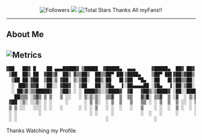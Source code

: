 <!--
Why you Watch This?
uhmmmmm...
copy and Pasta?🤔
-->
<p align="center">
  <img alt="Followers" src="https://img.shields.io/github/followers/yutodadil?style=for-the-badge&logo=stylelint&color=blueviolet">
  <img src="https://komarev.com/ghpvc/?username=yutodadil&style=for-the-badge&logo=Streamlit&color=blueviolet&logo=Bookmeter">
  <img alt="Total Stars" src="https://img.shields.io/github/stars/yutodadil?style=for-the-badge&logo=Streamlit&color=blueviolet">
  Thanks All myFans!!
</p>

---
## About Me
![Metrics](https://metrics.lecoq.io/yutodadil?template=classic&repositories.forks=true&base.header=0&languages=1&people=1&lines=1&languages.colors=github&languages.threshold=0%25&people.limit=28&people.size=28&people.types=followers%2C%20following&people.thanks=%20Sebbl0508%20&people.identicons=false&people.shuffle=false&config.timezone=Europe%2FCopenhagen)
---

```md
▓██   ██▓ █    ██ ▄▄▄█████▓ ▒█████  ▓█████▄  ▄▄▄      ▓█████▄  ██▓ ██▓    
 ▒██  ██▒ ██  ▓██▒▓  ██▒ ▓▒▒██▒  ██▒▒██▀ ██▌▒████▄    ▒██▀ ██▌▓██▒▓██▒    
  ▒██ ██░▓██  ▒██░▒ ▓██░ ▒░▒██░  ██▒░██   █▌▒██  ▀█▄  ░██   █▌▒██▒▒██░    
  ░ ▐██▓░▓▓█  ░██░░ ▓██▓ ░ ▒██   ██░░▓█▄   ▌░██▄▄▄▄██ ░▓█▄   ▌░██░▒██░    
  ░ ██▒▓░▒▒█████▓   ▒██▒ ░ ░ ████▓▒░░▒████▓  ▓█   ▓██▒░▒████▓ ░██░░██████▒
   ██▒▒▒ ░▒▓▒ ▒ ▒   ▒ ░░   ░ ▒░▒░▒░  ▒▒▓  ▒  ▒▒   ▓▒█░ ▒▒▓  ▒ ░▓  ░ ▒░▓  ░
 ▓██ ░▒░ ░░▒░ ░ ░     ░      ░ ▒ ▒░  ░ ▒  ▒   ▒   ▒▒ ░ ░ ▒  ▒  ▒ ░░ ░ ▒  ░
 ▒ ▒ ░░   ░░░ ░ ░   ░      ░ ░ ░ ▒   ░ ░  ░   ░   ▒    ░ ░  ░  ▒ ░  ░ ░   
 ░ ░        ░                  ░ ░     ░          ░  ░   ░     ░      ░  ░
 ░ ░                                 ░                 ░                  
 ```
 
Thanks Watching my Profile.
